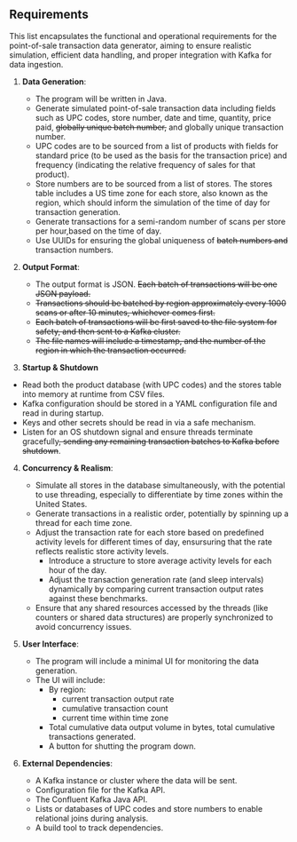 ## Requirements

This list encapsulates the functional and operational requirements for the point-of-sale transaction data generator, aiming to ensure realistic simulation, efficient data handling, and proper integration with Kafka for data ingestion.

1. **Data Generation**:

   - The program will be written in Java.
   - Generate simulated point-of-sale transaction data including fields such as UPC codes, store number, date and time, quantity, price paid, ~~globally unique batch number,~~ and globally unique transaction number.
   - UPC codes are to be sourced from a list of products with fields for standard price (to be used as the basis for the transaction price) and frequency (indicating the relative frequency of sales for that product).
   - Store numbers are to be sourced from a list of stores. The stores table includes a US time zone for each store, also known as the region, which should inform the simulation of the time of day for transaction generation.
   - Generate transactions for a semi-random number of scans per store per hour,based on the time of day.
   - Use UUIDs for ensuring the global uniqueness of ~~batch numbers and~~ transaction numbers.

2. **Output Format**:

   - The output format is JSON. ~~Each batch of transactions will be one JSON payload.~~
   - ~~Transactions should be batched by region approximately every 1000 scans or after 10 minutes, whichever comes first.~~
   - ~~Each batch of transactions will be first saved to the file system for safety, and then sent to a Kafka cluster.~~
   - ~~The file names will include a timestamp, and the number of the region in which the transaction occurred.~~

3. **Startup & Shutdown**

- Read both the product database (with UPC codes) and the stores table into memory at runtime from CSV files.
- Kafka configuration should be stored in a YAML configuration file and read in during startup.
- Keys and other secrets should be read in via a safe mechanism.
- Listen for an OS shutdown signal and ensure threads terminate gracefully~~, sending any remaining transaction batches to Kafka before shutdown~~.

4. **Concurrency & Realism**:

   - Simulate all stores in the database simultaneously, with the potential to use threading, especially to differentiate by time zones within the United States.
   - Generate transactions in a realistic order, potentially by spinning up a thread for each time zone.
   - Adjust the transaction rate for each store based on predefined activity levels for different times of day, ensursuring that the rate reflects realistic store activity levels.
     - Introduce a structure to store average activity levels for each hour of the day.
     - Adjust the transaction generation rate (and sleep intervals) dynamically by comparing current transaction output rates against these benchmarks.
   - Ensure that any shared resources accessed by the threads (like counters or shared data structures) are properly synchronized to avoid concurrency issues.

5. **User Interface**:

   - The program will include a minimal UI for monitoring the data generation.
   - The UI will include:
     - By region:
       - current transaction output rate
       - cumulative transaction count
       - current time within time zone
     - Total cumulative data output volume in bytes, total cumulative transactions generated.
     - A button for shutting the program down.

6. **External Dependencies**:

   - A Kafka instance or cluster where the data will be sent.
   - Configuration file for the Kafka API.
   - The Confluent Kafka Java API.
   - Lists or databases of UPC codes and store numbers to enable relational joins during analysis.
   - A build tool to track dependencies.
